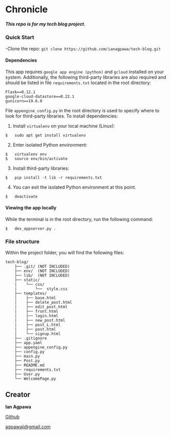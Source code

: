 # Chronicle

##### This repo is for my tech blog project.    


### Quick Start
-Clone the repo: `git clone https://github.com/ianagpawa/tech-blog.git`


#### Dependencies
This app requires `google app engine (python)` and `gcloud` installed on your system. Additionally, the following third-party libraries are also required and should be listed in file `requirements.txt` located in the root directory:
```
Flask==0.12.1
google-cloud-datastore==0.22.1
gunicorn==19.6.0
```
File `appengine_config.py` in the root directory is used to specify where to look for third-party libraries.  To install dependencies:
1. Install `virtualenv` on your local machine (Linux):
```
$   sudo apt get install virtualenv
```
2. Enter isolated Python environment:
```
$   virtualenv env
$   source env/bin/activate
```

3. Install third-party libraries:
```
$   pip install -t lib -r requirements.txt
```

4.  You can exit the isolated Python environment at this point.
```
$   deactivate
```


#### Viewing the app locally
While the terminal is in the root directory, run the following command:
```
$   dev_appserver.py .
```


### File structure
Within the project folder, you will find the following files:

```
tech-blog/
    ├── .git/ (NOT INCLUDED)
    ├── env/  (NOT INCLUDED)
    ├── lib/  (NOT INCLUDED)
    ├── static/
    |    └── css/
    |        └──  style.css
    ├── templates/
    |    ├── base.html
    |    ├── delete_post.html
    |    ├── edit_post.html
    |    ├── front.html
    |    ├── login.html
    |    ├── new_post.html
    |    ├── post_L.html
    |    ├── post.html
    |    └── signup.html
    ├── .gitignore
    ├── app.yaml
    ├── appengine_config.py
    ├── config.py
    ├── main.py
    ├── Post.py
    ├── README.md
    ├── requirements.txt
    ├── User.py
    └── WelcomePage.py
```

## Creator

**Ian Agpawa**


[Github](https://github.com/ianagpawa)

 agpawaji@gmail.com
